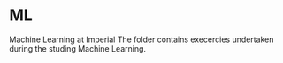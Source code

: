 # ML
Machine Learning at Imperial
The folder contains execercies undertaken during the studing Machine Learning.
